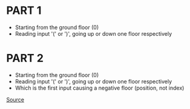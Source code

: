 # PART 1
* Starting from the ground floor (0)
* Reading input '(' or ')', going up or down one floor respectively

# PART 2
* Starting from the ground floor (0)
* Reading input '(' or ')', going up or down one floor respectively
* Which is the first input causing a negative floor (position, not index)

[Source](https://adventofcode.com/2015/day/1)